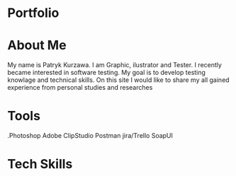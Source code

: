 # Portfolio
# About Me
My name is Patryk Kurzawa. I am Graphic, ilustrator and Tester. I recently became interested in software testing. My goal is to develop testing knowlage and technical skills. On this site I would like to share my all gained experience from personal studies and researches

# Tools

.Photoshop
Adobe
ClipStudio
Postman
jira/Trello
SoapUI

# Tech Skills

